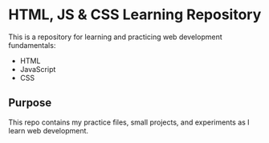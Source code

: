 # HTML, JS & CSS Learning Repository

This is a repository for learning and practicing web development fundamentals:

- HTML 
- JavaScript
- CSS 

## Purpose

This repo contains my practice files, small projects, and experiments as I learn web development.
